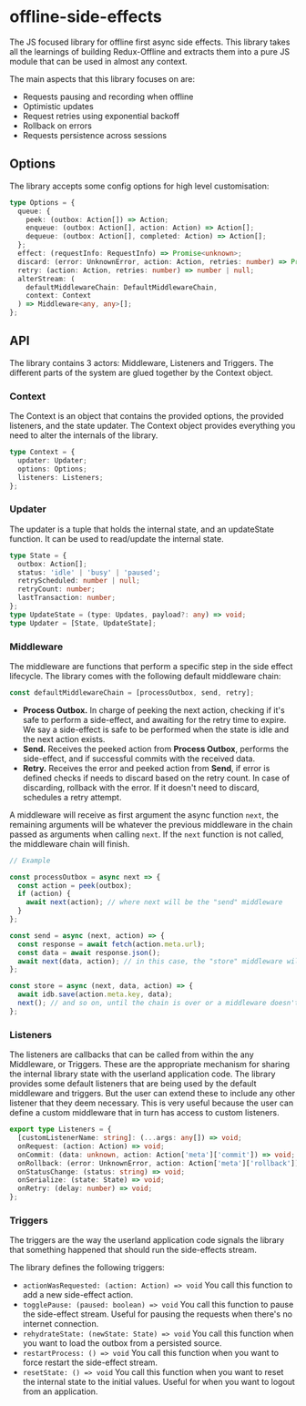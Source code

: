 # offline-side-effects

The JS focused library for offline first async side effects. This library takes all the learnings of building Redux-Offline and extracts them into a pure JS module that can be used in almost any context.

The main aspects that this library focuses on are:

- Requests pausing and recording when offline
- Optimistic updates
- Request retries using exponential backoff
- Rollback on errors
- Requests persistence across sessions

## Options
The library accepts some config options for high level customisation:
```ts
type Options = {
  queue: {
    peek: (outbox: Action[]) => Action;
    enqueue: (outbox: Action[], action: Action) => Action[];
    dequeue: (outbox: Action[], completed: Action) => Action[];
  };
  effect: (requestInfo: RequestInfo) => Promise<unknown>;
  discard: (error: UnknownError, action: Action, retries: number) => Promise<boolean> | boolean;
  retry: (action: Action, retries: number) => number | null;
  alterStream: (
    defaultMiddlewareChain: DefaultMiddlewareChain,
    context: Context
  ) => Middleware<any, any>[];
};
```
## API

The library contains 3 actors: Middleware, Listeners and Triggers. The different parts of the system are glued together by the Context object.

### Context

The Context is an object that contains the provided options, the provided listeners, and the state updater. The Context object provides everything you need to alter the internals of the library.

```ts
type Context = {
  updater: Updater;
  options: Options;
  listeners: Listeners;
};
```

### Updater

The updater is a tuple that holds the internal state, and an updateState function. It can be used to read/update the internal state.

```ts
type State = {
  outbox: Action[];
  status: 'idle' | 'busy' | 'paused';
  retryScheduled: number | null;
  retryCount: number;
  lastTransaction: number;
};
type UpdateState = (type: Updates, payload?: any) => void;
type Updater = [State, UpdateState];
```

### Middleware

The middleware are functions that perform a specific step in the side effect lifecycle.
The library comes with the following default middleware chain:

```js
const defaultMiddlewareChain = [processOutbox, send, retry];
```

- **Process Outbox.** In charge of peeking the next action, checking if it's safe to perform a side-effect, and awaiting for the retry time to expire. We say a side-effect is safe to be performed when the state is idle and the next action exists.
- **Send.** Receives the peeked action from **Process Outbox**, performs the side-effect, and if successful commits with the received data.
- **Retry.** Receives the error and peeked action from **Send**, if error is defined checks if needs to discard based on the retry count. In case of discarding, rollback with the error. If it doesn't need to discard, schedules a retry attempt.

A middleware will receive as first argument the async function `next`, the remaining arguments will be whatever the previous middleware in the chain passed as arguments when calling `next`. If the `next` function is not called, the middleware chain will finish.

```js
// Example

const processOutbox = async next => {
  const action = peek(outbox);
  if (action) {
    await next(action); // where next will be the "send" middleware
  }
};

const send = async (next, action) => {
  const response = await fetch(action.meta.url);
  const data = await response.json();
  await next(data, action); // in this case, the "store" middleware will receive as arguments data and action
};

const store = async (next, data, action) => {
  await idb.save(action.meta.key, data);
  next(); // and so on, until the chain is over or a middleware doesn't call next().
};
```

### Listeners

The listeners are callbacks that can be called from within the any Middleware, or Triggers. These are the appropriate mechanism for sharing the internal library state with the userland application code.
The library provides some default listeners that are being used by the default middleware and triggers. But the user can extend these to include any other listener that they deem necessary. This is very useful because the user can define a custom middleware that in turn has access to custom listeners.

```ts
export type Listeners = {
  [customListenerName: string]: (...args: any[]) => void;
  onRequest: (action: Action) => void;
  onCommit: (data: unknown, action: Action['meta']['commit']) => void;
  onRollback: (error: UnknownError, action: Action['meta']['rollback']) => void;
  onStatusChange: (status: string) => void;
  onSerialize: (state: State) => void;
  onRetry: (delay: number) => void;
};
```

### Triggers

The triggers are the way the userland application code signals the library that something happened that should run the side-effects stream.

The library defines the following triggers:

- `actionWasRequested: (action: Action) => void`
  You call this function to add a new side-effect action.
- `togglePause: (paused: boolean) => void` You call this function to pause the side-effect stream. Useful for pausing the requests when there's no internet connection.
- `rehydrateState: (newState: State) => void` You call this function when you want to load the outbox from a persisted source.
- `restartProcess: () => void` You call this function when you want to force restart the side-effect stream.
- `resetState: () => void` You call this function when you want to reset the internal state to the initial values. Useful for when you want to logout from an application.
